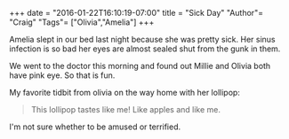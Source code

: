 +++
date = "2016-01-22T16:10:19-07:00"
title = "Sick Day"
"Author"= "Craig"
"Tags"= ["Olivia","Amelia"]
+++

Amelia slept in our bed last night because she was pretty sick. Her sinus infection is so bad her eyes are almost sealed shut from 
the gunk in them.

We went to the doctor this morning and found out Millie and Olivia both have pink eye. So that is fun.

My favorite tidbit from olivia on the way home with her lollipop: 

> This lollipop tastes like me! Like apples and like me.

I'm not sure whether to be amused or terrified.

